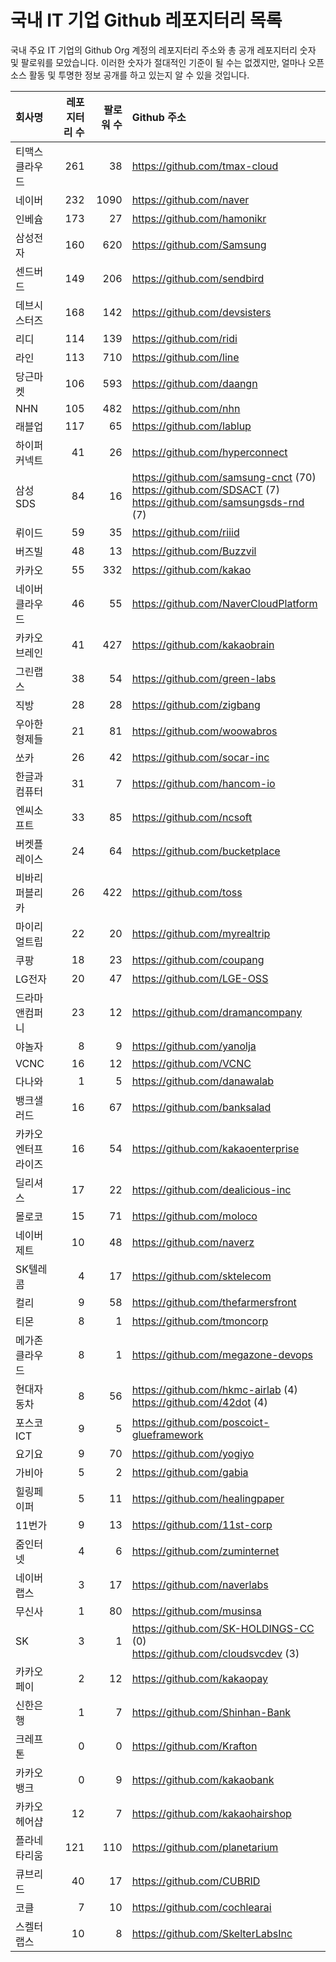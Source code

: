 # 국내 IT 기업 Github 레포지터리 목록
국내 주요 IT 기업의 Github Org 계정의 레포지터리 주소와 총 공개 레포지터리 숫자 및 팔로워를 모았습니다. 이러한 숫자가 절대적인 기준이 될 수는 없겠지만, 얼마나 오픈 소스 활동 및 투명한 정보 공개를 하고 있는지 알 수 있을 것입니다.

<!-- MARKDOWN_TABLE(GITHUB): START -->

| **회사명** | **레포지터리 수** | **팔로워 수** | **Github 주소** |
|:---|---:|---:|:---|
| 티맥스클라우드 | 261 | 38 | https://github.com/tmax-cloud |
| 네이버 | 232 | 1090 | https://github.com/naver |
| 인베슘 | 173 | 27 | https://github.com/hamonikr |
| 삼성전자 | 160 | 620 | https://github.com/Samsung |
| 센드버드 | 149 | 206 | https://github.com/sendbird |
| 데브시스터즈 | 168 | 142 | https://github.com/devsisters |
| 리디 | 114 | 139 | https://github.com/ridi |
| 라인 | 113 | 710 | https://github.com/line |
| 당근마켓 | 106 | 593 | https://github.com/daangn |
| NHN | 105 | 482 | https://github.com/nhn |
| 래블업 | 117 | 65 | https://github.com/lablup |
| 하이퍼커넥트 | 41 | 26 | https://github.com/hyperconnect |
| 삼성SDS | 84 | 16 | https://github.com/samsung-cnct (70)<br />https://github.com/SDSACT (7)<br />https://github.com/samsungsds-rnd (7) |
| 뤼이드 | 59 | 35 | https://github.com/riiid |
| 버즈빌 | 48 | 13 | https://github.com/Buzzvil |
| 카카오 | 55 | 332 | https://github.com/kakao |
| 네이버클라우드 | 46 | 55 | https://github.com/NaverCloudPlatform |
| 카카오브레인 | 41 | 427 | https://github.com/kakaobrain |
| 그린랩스 | 38 | 54 | https://github.com/green-labs |
| 직방 | 28 | 28 | https://github.com/zigbang |
| 우아한형제들 | 21 | 81 | https://github.com/woowabros |
| 쏘카 | 26 | 42 | https://github.com/socar-inc |
| 한글과컴퓨터 | 31 | 7 | https://github.com/hancom-io |
| 엔씨소프트 | 33 | 85 | https://github.com/ncsoft |
| 버켓플레이스 | 24 | 64 | https://github.com/bucketplace |
| 비바리퍼블리카 | 26 | 422 | https://github.com/toss |
| 마이리얼트립 | 22 | 20 | https://github.com/myrealtrip |
| 쿠팡 | 18 | 23 | https://github.com/coupang |
| LG전자 | 20 | 47 | https://github.com/LGE-OSS |
| 드라마앤컴퍼니 | 23 | 12 | https://github.com/dramancompany |
| 야놀자 | 8 | 9 | https://github.com/yanolja |
| VCNC | 16 | 12 | https://github.com/VCNC |
| 다나와 | 1 | 5 | https://github.com/danawalab |
| 뱅크샐러드 | 16 | 67 | https://github.com/banksalad |
| 카카오엔터프라이즈 | 16 | 54 | https://github.com/kakaoenterprise |
| 딜리셔스 | 17 | 22 | https://github.com/dealicious-inc |
| 몰로코 | 15 | 71 | https://github.com/moloco |
| 네이버제트 | 10 | 48 | https://github.com/naverz |
| SK텔레콤 | 4 | 17 | https://github.com/sktelecom |
| 컬리 | 9 | 58 | https://github.com/thefarmersfront |
| 티몬 | 8 | 1 | https://github.com/tmoncorp |
| 메가존클라우드 | 8 | 1 | https://github.com/megazone-devops |
| 현대자동차 | 8 | 56 | https://github.com/hkmc-airlab (4)<br />https://github.com/42dot (4) |
| 포스코ICT | 9 | 5 | https://github.com/poscoict-glueframework |
| 요기요 | 9 | 70 | https://github.com/yogiyo |
| 가비아 | 5 | 2 | https://github.com/gabia |
| 힐링페이퍼 | 5 | 11 | https://github.com/healingpaper |
| 11번가 | 9 | 13 | https://github.com/11st-corp |
| 줌인터넷 | 4 | 6 | https://github.com/zuminternet |
| 네이버랩스 | 3 | 17 | https://github.com/naverlabs |
| 무신사 | 1 | 80 | https://github.com/musinsa |
| SK | 3 | 1 | https://github.com/SK-HOLDINGS-CC (0)<br />https://github.com/cloudsvcdev (3) |
| 카카오페이 | 2 | 12 | https://github.com/kakaopay |
| 신한은행 | 1 | 7 | https://github.com/Shinhan-Bank |
| 크레프톤 | 0 | 0 | https://github.com/Krafton |
| 카카오뱅크 | 0 | 9 | https://github.com/kakaobank |
| 카카오헤어샵 | 12 | 7 | https://github.com/kakaohairshop |
| 플라네타리움 | 121 | 110 | https://github.com/planetarium |
| 큐브리드 | 40 | 17 | https://github.com/CUBRID |
| 코클 | 7 | 10 | https://github.com/cochlearai |
| 스켈터랩스 | 10 | 8 | https://github.com/SkelterLabsInc |

<!-- MARKDOWN_TABLE(GITHUB): END -->

